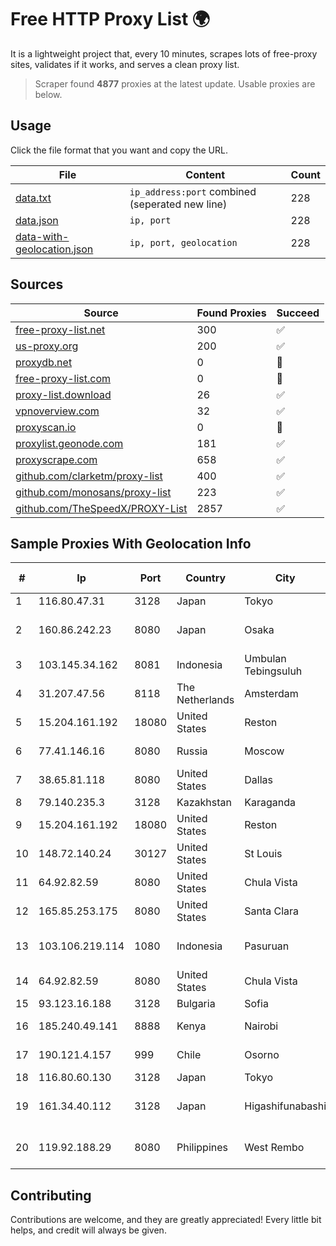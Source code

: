 
# Free HTTP Proxy List 🌍

It is a lightweight project that, every 10 minutes, scrapes lots of free-proxy sites, validates if it works, and serves a clean proxy list.


> Scraper found **4877** proxies at the latest update. Usable proxies are below.

## Usage

Click the file format that you want and copy the URL.


|File|Content|Count|
|----|-------|-----|
|[data.txt](https://raw.githubusercontent.com/themiralay/Proxy-List-World/master/data.txt)|`ip_address:port` combined (seperated new line)|228|
|[data.json](https://raw.githubusercontent.com/themiralay/Proxy-List-World/master/data.json)|`ip, port`|228|
|[data-with-geolocation.json](https://raw.githubusercontent.com/themiralay/Proxy-List-World/master/data-with-geolocation.json)|`ip, port, geolocation`|228|

## Sources

|Source|Found Proxies|Succeed|
|------|-------------|-------|
|[free-proxy-list.net](https://free-proxy-list.net)|300|✅|
|[us-proxy.org](https://www.us-proxy.org)|200|✅|
|[proxydb.net](http://proxydb.net)|0|🚫|
|[free-proxy-list.com](https://free-proxy-list.com/?page=&port=&type%5B%5D=http&type%5B%5D=https&up_time=0&search=Search)|0|🚫|
|[proxy-list.download](https://www.proxy-list.download/HTTP)|26|✅|
|[vpnoverview.com](https://vpnoverview.com/privacy/anonymous-browsing/free-proxy-servers)|32|✅|
|[proxyscan.io](https://www.proxyscan.io)|0|🚫|
|[proxylist.geonode.com](https://proxylist.geonode.com/api/proxy-list?limit=300&page=1&sort_by=lastChecked&sort_type=desc&protocols=http,https)|181|✅|
|[proxyscrape.com](https://api.proxyscrape.com/v2/?request=displayproxies&protocol=http&timeout=10000&country=all&ssl=all&anonymity=all)|658|✅|
|[github.com/clarketm/proxy-list](https://raw.githubusercontent.com/clarketm/proxy-list/master/proxy-list-raw.txt)|400|✅|
|[github.com/monosans/proxy-list](https://raw.githubusercontent.com/monosans/proxy-list/main/proxies/http.txt)|223|✅|
|[github.com/TheSpeedX/PROXY-List](https://raw.githubusercontent.com/TheSpeedX/PROXY-List/master/http.txt)|2857|✅|


## Sample Proxies With Geolocation Info

|#|Ip|Port|Country|City|Internet Service Provider|
|-|--|----|-------|----|-------------------------|
|1|116.80.47.31|3128|Japan|Tokyo|InfoSphere|
|2|160.86.242.23|8080|Japan|Osaka|Sony Network Communications Inc|
|3|103.145.34.162|8081|Indonesia|Umbulan Tebingsuluh|PT Lintas Data Multimedia|
|4|31.207.47.56|8118|The Netherlands|Amsterdam|Hostkey B.V.|
|5|15.204.161.192|18080|United States|Reston|OVH SAS|
|6|77.41.146.16|8080|Russia|Moscow|OJSC Vimpelcom HQ|
|7|38.65.81.118|8080|United States|Dallas|ContentKeeper Technologies|
|8|79.140.235.3|3128|Kazakhstan|Karaganda|AB Group LLC|
|9|15.204.161.192|18080|United States|Reston|OVH SAS|
|10|148.72.140.24|30127|United States|St Louis|GoDaddy.com|
|11|64.92.82.59|8080|United States|Chula Vista|Momentum Telecom, Inc.|
|12|165.85.253.175|8080|United States|Santa Clara|Google LLC|
|13|103.106.219.114|1080|Indonesia|Pasuruan|PT. ARTHA LINTAS DATA MANDIRI|
|14|64.92.82.59|8080|United States|Chula Vista|Momentum Telecom, Inc.|
|15|93.123.16.188|3128|Bulgaria|Sofia|Ohost LLC|
|16|185.240.49.141|8888|Kenya|Nairobi|Servercore Africa Ltd|
|17|190.121.4.157|999|Chile|Osorno|Telefonica del Sur S.A.|
|18|116.80.60.130|3128|Japan|Tokyo|InfoSphere|
|19|161.34.40.112|3128|Japan|Higashifunabashi|NTT PC Communications, Inc.|
|20|119.92.188.29|8080|Philippines|West Rembo|Philippine Long Distance Telephone Co.|



## Contributing

Contributions are welcome, and they are greatly appreciated! Every
little bit helps, and credit will always be given.

